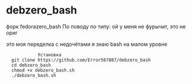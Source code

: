 # debzero_bash
форк fedorazero_bash 
По поводу по типу: ой у меня не фурычит, это не ориг

это моя переделка с недочётами
я знаю bash на малом уровне

                Установка
      git clone https://github.com/Error567887/debzero_bash
      cd debzero_bash
      chmod +x debzero_bash.sh
      ./debzero_bash.sh
